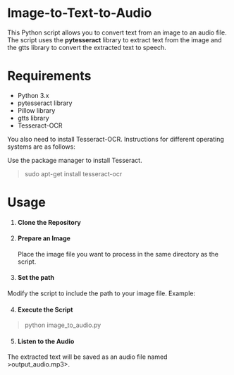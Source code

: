 # Image-to-Text-to-Audio

This Python script allows you to convert text from an image to an audio file. The script uses the **pytesseract** library to extract text from the image and the gtts library to convert the extracted text to speech.

# Requirements

* Python 3.x
* pytesseract library
* Pillow library
* gtts library
* Tesseract-OCR
  
You also need to install Tesseract-OCR. Instructions for different operating systems are as follows:

Use the package manager to install Tesseract.

>sudo apt-get install tesseract-ocr

# Usage

1. #### Clone the Repository

2. #### Prepare an Image

   Place the image file you want to process in the same directory as the script.

3. #### Set the path

Modify the script to include the path to your image file. Example:

4. #### Execute the Script

 >python image_to_audio.py

5. #### Listen to the Audio

The extracted text will be saved as an audio file named >output_audio.mp3>.
